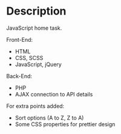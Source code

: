 # Description

JavaScript home task.

Front-End:
  - HTML
  - CSS, SCSS
  - JavaScript, jQuery


Back-End:
  - PHP
  - AJAX connection to API details


For extra points added:
  - Sort options (A to Z, Z to A)
  - Some CSS properties for prettier design
